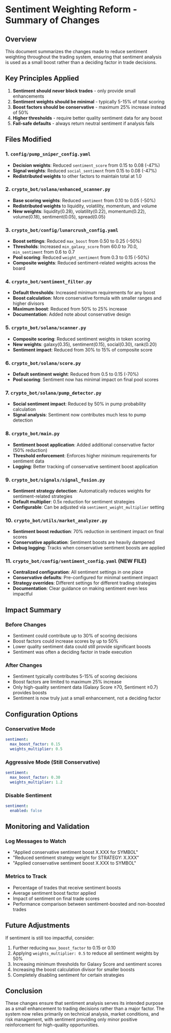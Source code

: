 # Sentiment Weighting Reform - Summary of Changes

## Overview
This document summarizes the changes made to reduce sentiment weighting throughout the trading system, ensuring that sentiment analysis is used as a small boost rather than a deciding factor in trade decisions.

## Key Principles Applied
1. **Sentiment should never block trades** - only provide small enhancements
2. **Sentiment weights should be minimal** - typically 5-15% of total scoring
3. **Boost factors should be conservative** - maximum 25% increase instead of 50%
4. **Higher thresholds** - require better quality sentiment data for any boost
5. **Fail-safe defaults** - always return neutral sentiment if analysis fails

## Files Modified

### 1. `config/pump_sniper_config.yaml`
- **Decision weights**: Reduced `sentiment_score` from 0.15 to 0.08 (-47%)
- **Signal weights**: Reduced `social_sentiment` from 0.15 to 0.08 (-47%)
- **Redistributed weights** to other factors to maintain total at 1.0

### 2. `crypto_bot/solana/enhanced_scanner.py`
- **Base scoring weights**: Reduced `sentiment` from 0.10 to 0.05 (-50%)
- **Redistributed weights** to liquidity, volatility, momentum, and volume
- **New weights**: liquidity(0.28), volatility(0.22), momentum(0.22), volume(0.18), sentiment(0.05), spread(0.05)

### 3. `crypto_bot/config/lunarcrush_config.yaml`
- **Boost settings**: Reduced `max_boost` from 0.50 to 0.25 (-50%)
- **Thresholds**: Increased `min_galaxy_score` from 60.0 to 70.0, `min_sentiment` from 0.6 to 0.7
- **Pool scoring**: Reduced `weight_sentiment` from 0.3 to 0.15 (-50%)
- **Composite weights**: Reduced sentiment-related weights across the board

### 4. `crypto_bot/sentiment_filter.py`
- **Default thresholds**: Increased minimum requirements for any boost
- **Boost calculation**: More conservative formula with smaller ranges and higher divisors
- **Maximum boost**: Reduced from 50% to 25% increase
- **Documentation**: Added note about conservative design

### 5. `crypto_bot/solana/scanner.py`
- **Composite scoring**: Reduced sentiment weights in token scoring
- **New weights**: galaxy(0.35), sentiment(0.15), social(0.30), rank(0.20)
- **Sentiment impact**: Reduced from 30% to 15% of composite score

### 6. `crypto_bot/solana/score.py`
- **Default sentiment weight**: Reduced from 0.5 to 0.15 (-70%)
- **Pool scoring**: Sentiment now has minimal impact on final pool scores

### 7. `crypto_bot/solana/pump_detector.py`
- **Social sentiment impact**: Reduced by 50% in pump probability calculation
- **Signal analysis**: Sentiment now contributes much less to pump detection

### 8. `crypto_bot/main.py`
- **Sentiment boost application**: Added additional conservative factor (50% reduction)
- **Threshold enforcement**: Enforces higher minimum requirements for sentiment data
- **Logging**: Better tracking of conservative sentiment boost application

### 9. `crypto_bot/signals/signal_fusion.py`
- **Sentiment strategy detection**: Automatically reduces weights for sentiment-related strategies
- **Default multiplier**: 0.5x reduction for sentiment strategies
- **Configurable**: Can be adjusted via `sentiment_weight_multiplier` setting

### 10. `crypto_bot/utils/market_analyzer.py`
- **Sentiment boost reduction**: 70% reduction in sentiment impact on final scores
- **Conservative application**: Sentiment boosts are heavily dampened
- **Debug logging**: Tracks when conservative sentiment boosts are applied

### 11. `crypto_bot/config/sentiment_config.yaml` (NEW FILE)
- **Centralized configuration**: All sentiment settings in one place
- **Conservative defaults**: Pre-configured for minimal sentiment impact
- **Strategy overrides**: Different settings for different trading strategies
- **Documentation**: Clear guidance on making sentiment even less impactful

## Impact Summary

### Before Changes
- Sentiment could contribute up to 30% of scoring decisions
- Boost factors could increase scores by up to 50%
- Lower quality sentiment data could still provide significant boosts
- Sentiment was often a deciding factor in trade execution

### After Changes
- Sentiment typically contributes 5-15% of scoring decisions
- Boost factors are limited to maximum 25% increase
- Only high-quality sentiment data (Galaxy Score ≥70, Sentiment ≥0.7) provides boosts
- Sentiment is now truly just a small enhancement, not a deciding factor

## Configuration Options

### Conservative Mode
```yaml
sentiment:
  max_boost_factor: 0.15
  weights_multiplier: 0.5
```

### Aggressive Mode (Still Conservative)
```yaml
sentiment:
  max_boost_factor: 0.30
  weights_multiplier: 1.2
```

### Disable Sentiment
```yaml
sentiment:
  enabled: false
```

## Monitoring and Validation

### Log Messages to Watch
- "Applied conservative sentiment boost X.XXX for SYMBOL"
- "Reduced sentiment strategy weight for STRATEGY: X.XXX"
- "Applied conservative sentiment boost X.XXX to SYMBOL"

### Metrics to Track
- Percentage of trades that receive sentiment boosts
- Average sentiment boost factor applied
- Impact of sentiment on final trade scores
- Performance comparison between sentiment-boosted and non-boosted trades

## Future Adjustments

If sentiment is still too impactful, consider:
1. Further reducing `max_boost_factor` to 0.15 or 0.10
2. Applying `weights_multiplier: 0.5` to reduce all sentiment weights by 50%
3. Increasing minimum thresholds for Galaxy Score and sentiment scores
4. Increasing the boost calculation divisor for smaller boosts
5. Completely disabling sentiment for certain strategies

## Conclusion

These changes ensure that sentiment analysis serves its intended purpose as a small enhancement to trading decisions rather than a major factor. The system now relies primarily on technical analysis, market conditions, and risk management, with sentiment providing only minor positive reinforcement for high-quality opportunities.
